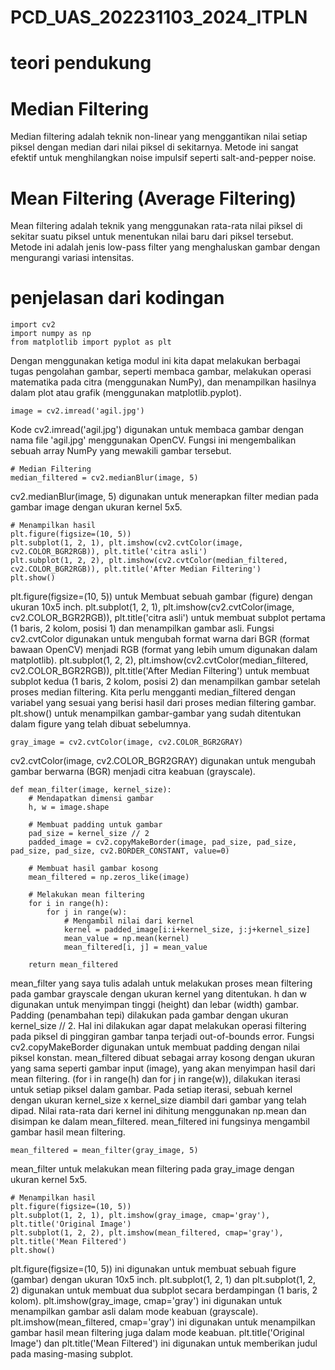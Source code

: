 # PCD_UAS_202231103_2024_ITPLN
# teori pendukung
# Median Filtering
Median filtering adalah teknik non-linear yang menggantikan nilai setiap piksel dengan median dari nilai piksel di sekitarnya. Metode ini sangat efektif untuk menghilangkan noise impulsif seperti salt-and-pepper noise.
# Mean Filtering (Average Filtering)
Mean filtering adalah teknik yang menggunakan rata-rata nilai piksel di sekitar suatu piksel untuk menentukan nilai baru dari piksel tersebut. Metode ini adalah jenis low-pass filter yang menghaluskan gambar dengan mengurangi variasi intensitas.

# penjelasan dari kodingan
```pyton
import cv2
import numpy as np
from matplotlib import pyplot as plt
```
Dengan menggunakan ketiga modul ini kita dapat melakukan berbagai tugas pengolahan gambar, 
seperti membaca gambar, melakukan operasi matematika pada citra (menggunakan NumPy), 
dan menampilkan hasilnya dalam plot atau grafik (menggunakan matplotlib.pyplot).
```
image = cv2.imread('agil.jpg')
```
Kode cv2.imread('agil.jpg') digunakan untuk membaca gambar dengan nama file 'agil.jpg' 
menggunakan OpenCV. Fungsi ini mengembalikan sebuah array NumPy yang mewakili gambar tersebut.
```
# Median Filtering
median_filtered = cv2.medianBlur(image, 5)
```
cv2.medianBlur(image, 5) digunakan untuk menerapkan filter median pada gambar image dengan ukuran kernel 5x5.
```
# Menampilkan hasil
plt.figure(figsize=(10, 5))
plt.subplot(1, 2, 1), plt.imshow(cv2.cvtColor(image, cv2.COLOR_BGR2RGB)), plt.title('citra asli')
plt.subplot(1, 2, 2), plt.imshow(cv2.cvtColor(median_filtered, cv2.COLOR_BGR2RGB)), plt.title('After Median Filtering')
plt.show()
```
plt.figure(figsize=(10, 5)) untuk Membuat sebuah gambar (figure) dengan ukuran 10x5 inch.
plt.subplot(1, 2, 1), plt.imshow(cv2.cvtColor(image, cv2.COLOR_BGR2RGB)), plt.title('citra asli') untuk membuat subplot pertama (1 baris, 2 kolom, posisi 1) dan menampilkan gambar asli. 
Fungsi cv2.cvtColor digunakan untuk mengubah format warna dari BGR (format bawaan OpenCV) menjadi RGB (format yang lebih umum digunakan dalam matplotlib).
plt.subplot(1, 2, 2), plt.imshow(cv2.cvtColor(median_filtered, cv2.COLOR_BGR2RGB)), plt.title('After Median Filtering') untuk membuat subplot kedua (1 baris, 2 kolom, posisi 2) dan menampilkan gambar setelah proses median filtering.
Kita perlu mengganti median_filtered dengan variabel yang sesuai yang berisi hasil dari proses median filtering gambar.
plt.show() untuk menampilkan gambar-gambar yang sudah ditentukan dalam figure yang telah dibuat sebelumnya.
```
gray_image = cv2.cvtColor(image, cv2.COLOR_BGR2GRAY)
```
cv2.cvtColor(image, cv2.COLOR_BGR2GRAY) digunakan untuk mengubah gambar berwarna (BGR) menjadi citra keabuan (grayscale).
```
def mean_filter(image, kernel_size):
    # Mendapatkan dimensi gambar
    h, w = image.shape
    
    # Membuat padding untuk gambar
    pad_size = kernel_size // 2
    padded_image = cv2.copyMakeBorder(image, pad_size, pad_size, pad_size, pad_size, cv2.BORDER_CONSTANT, value=0)
    
    # Membuat hasil gambar kosong
    mean_filtered = np.zeros_like(image)
    
    # Melakukan mean filtering
    for i in range(h):
        for j in range(w):
            # Mengambil nilai dari kernel
            kernel = padded_image[i:i+kernel_size, j:j+kernel_size]
            mean_value = np.mean(kernel)
            mean_filtered[i, j] = mean_value
    
    return mean_filtered
```
mean_filter yang saya tulis adalah untuk melakukan proses mean filtering pada gambar grayscale dengan ukuran kernel yang ditentukan.
h dan w digunakan untuk menyimpan tinggi (height) dan lebar (width) gambar.
Padding (penambahan tepi) dilakukan pada gambar dengan ukuran kernel_size // 2. Hal ini dilakukan agar dapat melakukan operasi filtering pada piksel di pinggiran gambar tanpa terjadi out-of-bounds error. 
Fungsi cv2.copyMakeBorder digunakan untuk membuat padding dengan nilai piksel konstan.
mean_filtered dibuat sebagai array kosong dengan ukuran yang sama seperti gambar input (image), yang akan menyimpan hasil dari mean filtering.
(for i in range(h) dan for j in range(w)), dilakukan iterasi untuk setiap piksel dalam gambar. Pada setiap iterasi, sebuah kernel dengan ukuran kernel_size x kernel_size diambil dari gambar yang telah dipad. 
Nilai rata-rata dari kernel ini dihitung menggunakan np.mean dan disimpan ke dalam mean_filtered.
mean_filtered ini fungsinya mengambil gambar hasil mean filtering.
```
mean_filtered = mean_filter(gray_image, 5)
```
mean_filter untuk melakukan mean filtering pada gray_image dengan ukuran kernel 5x5.
```
# Menampilkan hasil
plt.figure(figsize=(10, 5))
plt.subplot(1, 2, 1), plt.imshow(gray_image, cmap='gray'), plt.title('Original Image')
plt.subplot(1, 2, 2), plt.imshow(mean_filtered, cmap='gray'), plt.title('Mean Filtered')
plt.show()
```
plt.figure(figsize=(10, 5)) ini digunakan untuk membuat sebuah figure (gambar) dengan ukuran 10x5 inch.
plt.subplot(1, 2, 1) dan plt.subplot(1, 2, 2) digunakan untuk membuat dua subplot secara berdampingan (1 baris, 2 kolom).
plt.imshow(gray_image, cmap='gray') ini digunakan untuk menampilkan gambar asli dalam mode keabuan (grayscale).
plt.imshow(mean_filtered, cmap='gray') ini digunakan untuk menampilkan gambar hasil mean filtering juga dalam mode keabuan.
plt.title('Original Image') dan plt.title('Mean Filtered') ini digunakan untuk memberikan judul pada masing-masing subplot.
